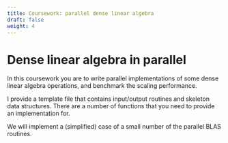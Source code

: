 ```yaml
---
title: Coursework: parallel dense linear algebra
draft: false
weight: 4
---
```


# Dense linear algebra in parallel

In this coursework you are to write parallel implementations of some
dense linear algebra operations, and benchmark the scaling
performance.

I provide a template file that contains input/output routines and
skeleton data structures. There are a number of functions that you
need to provide an implementation for.

We will implement a (simplified) case of a small number of the
parallel BLAS routines.


